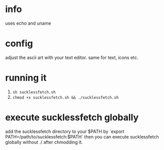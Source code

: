 # info
uses echo and uname
# config
adjust the ascii art with your text editor. same for text, icons etc.
# running it
1. `sh sucklessfetch.sh`
2. `chmod +x sucklessfetch.sh && ./sucklessfetch.sh`
# execute sucklessfetch globally
add the sucklessfetch directory to your $PATH by `export PATH=/path/to/sucklessfetch:$PATH`  then you can execute sucklessfetch globally without ./ after chmodding it.
